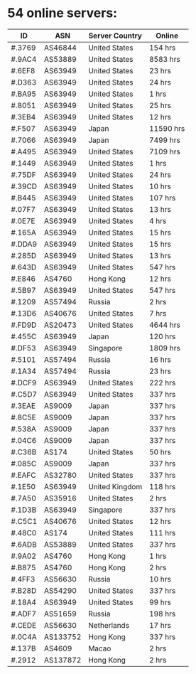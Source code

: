 # 54 online servers:

| ID | ASN | Server Country | Online |
| ------ | ------ | ------ | ------ |
| #.3769 | AS46844 | United States | 154 hrs |
| #.9AC4 | AS53889 | United States | 8583 hrs |
| #.6EF8 | AS63949 | United States | 23 hrs |
| #.D363 | AS63949 | United States | 24 hrs |
| #.BA95 | AS63949 | United States | 1 hrs |
| #.8051 | AS63949 | United States | 25 hrs |
| #.3EB4 | AS63949 | United States | 12 hrs |
| #.F507 | AS63949 | Japan | 11590 hrs |
| #.7066 | AS63949 | Japan | 7499 hrs |
| #.A495 | AS63949 | United States | 7109 hrs |
| #.1449 | AS63949 | United States | 1 hrs |
| #.75DF | AS63949 | United States | 24 hrs |
| #.39CD | AS63949 | United States | 10 hrs |
| #.B445 | AS63949 | United States | 107 hrs |
| #.07F7 | AS63949 | United States | 13 hrs |
| #.0E7E | AS63949 | United States | 4 hrs |
| #.165A | AS63949 | United States | 15 hrs |
| #.DDA9 | AS63949 | United States | 15 hrs |
| #.285D | AS63949 | United States | 13 hrs |
| #.643D | AS63949 | United States | 547 hrs |
| #.E846 | AS4760 | Hong Kong | 12 hrs |
| #.5B97 | AS63949 | United States | 547 hrs |
| #.1209 | AS57494 | Russia | 2 hrs |
| #.13D6 | AS40676 | United States | 7 hrs |
| #.FD9D | AS20473 | United States | 4644 hrs |
| #.455C | AS63949 | Japan | 120 hrs |
| #.DF53 | AS63949 | Singapore | 1809 hrs |
| #.5101 | AS57494 | Russia | 16 hrs |
| #.1A34 | AS57494 | Russia | 23 hrs |
| #.DCF9 | AS63949 | United States | 222 hrs |
| #.C5D7 | AS63949 | United States | 337 hrs |
| #.3EAE | AS9009 | Japan | 337 hrs |
| #.8C5E | AS9009 | Japan | 337 hrs |
| #.538A | AS9009 | Japan | 337 hrs |
| #.04C6 | AS9009 | Japan | 337 hrs |
| #.C36B | AS174 | United States | 50 hrs |
| #.085C | AS9009 | Japan | 337 hrs |
| #.EAFC | AS32780 | United States | 337 hrs |
| #.1E50 | AS63949 | United Kingdom | 118 hrs |
| #.7A50 | AS35916 | United States | 2 hrs |
| #.1D3B | AS63949 | Singapore | 337 hrs |
| #.C5C1 | AS40676 | United States | 12 hrs |
| #.48C0 | AS174 | United States | 111 hrs |
| #.6ADB | AS53889 | United States | 337 hrs |
| #.9A02 | AS4760 | Hong Kong | 1 hrs |
| #.B875 | AS4760 | Hong Kong | 2 hrs |
| #.4FF3 | AS56630 | Russia | 10 hrs |
| #.B28D | AS54290 | United States | 337 hrs |
| #.18A4 | AS63949 | United States | 99 hrs |
| #.ADF7 | AS51659 | Russia | 198 hrs |
| #.CEDE | AS56630 | Netherlands | 17 hrs |
| #.0C4A | AS133752 | Hong Kong | 337 hrs |
| #.137B | AS4609 | Macao | 2 hrs |
| #.2912 | AS137872 | Hong Kong | 2 hrs |


